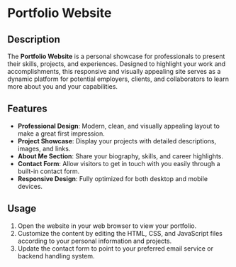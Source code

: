 # Portfolio Website
## Description
The **Portfolio Website** is a personal showcase for professionals to present their skills, projects, and experiences. Designed to highlight your work and accomplishments, this responsive and visually appealing site serves as a dynamic platform for potential employers, clients, and collaborators to learn more about you and your capabilities.
## Features
- **Professional Design**: Modern, clean, and visually appealing layout to make a great first impression.
- **Project Showcase**: Display your projects with detailed descriptions, images, and links.
- **About Me Section**: Share your biography, skills, and career highlights.
- **Contact Form**: Allow visitors to get in touch with you easily through a built-in contact form.
- **Responsive Design**: Fully optimized for both desktop and mobile devices.
## Usage
1. Open the website in your web browser to view your portfolio.
2. Customize the content by editing the HTML, CSS, and JavaScript files according to your personal information and projects.
3. Update the contact form to point to your preferred email service or backend handling system.
